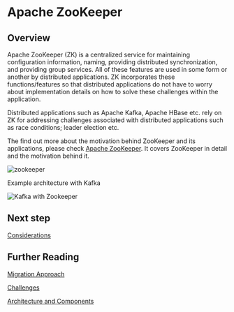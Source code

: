 # Apache ZooKeeper  

## Overview  

Apache ZooKeeper (ZK) is a centralized service for maintaining configuration information, naming, providing distributed synchronization, and providing group services. All of these features are used in some form or another by distributed applications. ZK incorporates these functions/features so that distributed applications do not have to worry about implementation details on how to solve these challenges within the application.  

Distributed applications such as Apache Kafka, Apache HBase etc. rely on ZK for addressing challenges associated with distributed applications such as race conditions; leader election etc.

The find out more about the motivation behind ZooKeeper and its applications, please check [Apache ZooKeeper](https://zookeeper.apache.org/doc/current/zookeeperOver.html). It covers ZooKeeper in detail and the motivation behind it.  

![zookeeper](https://user-images.githubusercontent.com/7907123/134483156-c6c8ae3a-25f5-446a-b1f0-9e748420f37a.png)

Example architecture with Kafka

![Kafka with Zookeeper](https://user-images.githubusercontent.com/7907123/134483257-0b69061a-7a94-4e3c-9e44-5fc5c446acd8.png)

## Next step

[Considerations](considerations.md)

## Further Reading 

[Migration Approach](migration-approach.md)

[Challenges](challenges.md)

[Architecture and Components](architecture-and-components.md)




